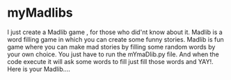 # myMadlibs
I just create a Madlib game , for those who did'nt know about it.
Madlib is a word filling game in which you can create some funny stories.
Madlib is fun game where you can make mad stories by filling some random words by your own choice.
You just have to run the mYmaDlib.py file.
And when the code execute it will ask some words to fill
just fill those words and YAY!.
Here is your Madlib....
